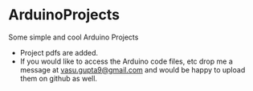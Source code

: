 # ArduinoProjects
Some simple and cool Arduino Projects
- Project pdfs are added. 
- If you would like to access the Arduino code files, etc drop me a message at vasu.gupta9@gmail.com and would be happy to upload them on github as well. 

